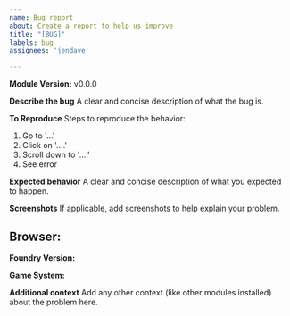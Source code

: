 ```yaml
---
name: Bug report
about: Create a report to help us improve
title: "[BUG]"
labels: bug
assignees: 'jendave'

---
```


**Module Version:** v0.0.0

**Describe the bug**
A clear and concise description of what the bug is.

**To Reproduce**
Steps to reproduce the behavior:
1. Go to '...'
2. Click on '....'
3. Scroll down to '....'
4. See error

**Expected behavior**
A clear and concise description of what you expected to happen.

**Screenshots**
If applicable, add screenshots to help explain your problem.

**Browser:**
 - 

**Foundry Version:** 

**Game System:** 

**Additional context**
Add any other context (like other modules installed) about the problem here.
